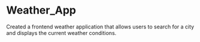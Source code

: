 # Weather_App
Created a frontend weather application that allows users to search for a city and displays the current weather conditions.
